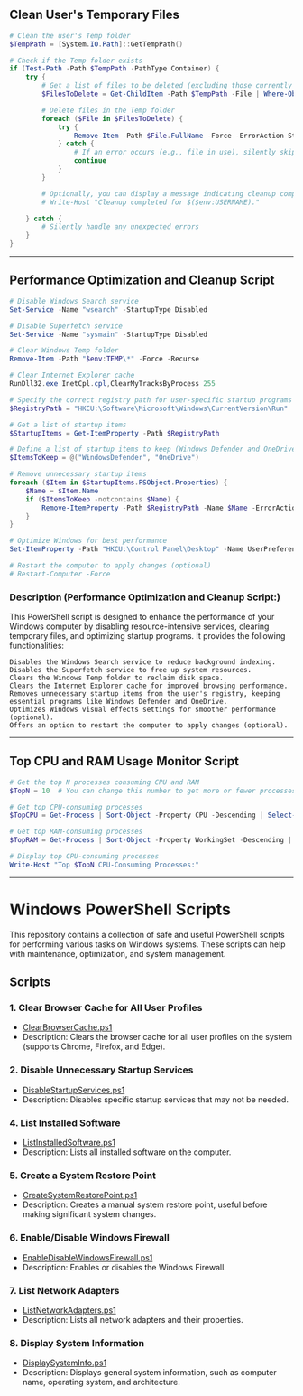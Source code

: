 ## Clean User's Temporary Files
```powershell
# Clean the user's Temp folder
$TempPath = [System.IO.Path]::GetTempPath()

# Check if the Temp folder exists
if (Test-Path -Path $TempPath -PathType Container) {
    try {
        # Get a list of files to be deleted (excluding those currently in use)
        $FilesToDelete = Get-ChildItem -Path $TempPath -File | Where-Object { !$_.IsReadOnly }

        # Delete files in the Temp folder
        foreach ($File in $FilesToDelete) {
            try {
                Remove-Item -Path $File.FullName -Force -ErrorAction Stop
            } catch {
                # If an error occurs (e.g., file in use), silently skip the file
                continue
            }
        }

        # Optionally, you can display a message indicating cleanup completion
        # Write-Host "Cleanup completed for $($env:USERNAME)."

    } catch {
        # Silently handle any unexpected errors
    }
}
```
--------------------
## Performance Optimization and Cleanup Script
```powershell
# Disable Windows Search service
Set-Service -Name "wsearch" -StartupType Disabled

# Disable Superfetch service
Set-Service -Name "sysmain" -StartupType Disabled

# Clear Windows Temp folder
Remove-Item -Path "$env:TEMP\*" -Force -Recurse

# Clear Internet Explorer cache
RunDll32.exe InetCpl.cpl,ClearMyTracksByProcess 255

# Specify the correct registry path for user-specific startup programs
$RegistryPath = "HKCU:\Software\Microsoft\Windows\CurrentVersion\Run"

# Get a list of startup items
$StartupItems = Get-ItemProperty -Path $RegistryPath

# Define a list of startup items to keep (Windows Defender and OneDrive)
$ItemsToKeep = @("WindowsDefender", "OneDrive")

# Remove unnecessary startup items
foreach ($Item in $StartupItems.PSObject.Properties) {
    $Name = $Item.Name
    if ($ItemsToKeep -notcontains $Name) {
        Remove-ItemProperty -Path $RegistryPath -Name $Name -ErrorAction SilentlyContinue
    }
}

# Optimize Windows for best performance
Set-ItemProperty -Path "HKCU:\Control Panel\Desktop" -Name UserPreferencesMask -Value 90

# Restart the computer to apply changes (optional)
# Restart-Computer -Force
```
### Description (Performance Optimization and Cleanup Script:)
This PowerShell script is designed to enhance the performance of your Windows computer by disabling resource-intensive services, clearing temporary files, and optimizing startup programs. It provides the following functionalities:

    Disables the Windows Search service to reduce background indexing.
    Disables the Superfetch service to free up system resources.
    Clears the Windows Temp folder to reclaim disk space.
    Clears the Internet Explorer cache for improved browsing performance.
    Removes unnecessary startup items from the user's registry, keeping essential programs like Windows Defender and OneDrive.
    Optimizes Windows visual effects settings for smoother performance (optional).
    Offers an option to restart the computer to apply changes (optional).
------------
## Top CPU and RAM Usage Monitor Script
```powershell
# Get the top N processes consuming CPU and RAM
$TopN = 10  # You can change this number to get more or fewer processes

# Get top CPU-consuming processes
$TopCPU = Get-Process | Sort-Object -Property CPU -Descending | Select-Object -First $TopN

# Get top RAM-consuming processes
$TopRAM = Get-Process | Sort-Object -Property WorkingSet -Descending | Select-Object -First $TopN

# Display top CPU-consuming processes
Write-Host "Top $TopN CPU-Consuming Processes:"
```
-------------------

# Windows PowerShell Scripts

This repository contains a collection of safe and useful PowerShell scripts for performing various tasks on Windows systems. These scripts can help with maintenance, optimization, and system management.

## Scripts

### 1. Clear Browser Cache for All User Profiles

- [ClearBrowserCache.ps1](/ClearBrowserCache.ps1)
- Description: Clears the browser cache for all user profiles on the system (supports Chrome, Firefox, and Edge).

### 2. Disable Unnecessary Startup Services

- [DisableStartupServices.ps1](/Powershell%20Scripts/PowerShell_Scripts/DisableStartupServices.ps1)
- Description: Disables specific startup services that may not be needed.

### 4. List Installed Software

- [ListInstalledSoftware.ps1](/Powershell%20Scripts/PowerShell_Scripts//ListInstalledSoftware.ps1)
- Description: Lists all installed software on the computer.

### 5. Create a System Restore Point

- [CreateSystemRestorePoint.ps1](/CreateSystemRestorePoint.ps1)
- Description: Creates a manual system restore point, useful before making significant system changes.

### 6. Enable/Disable Windows Firewall

- [EnableDisableWindowsFirewall.ps1](/EnableDisableWindowsFirewall.ps1)
- Description: Enables or disables the Windows Firewall.

### 7. List Network Adapters

- [ListNetworkAdapters.ps1](/ListNetworkAdapters.ps1)
- Description: Lists all network adapters and their properties.

### 8. Display System Information

- [DisplaySystemInfo.ps1](/DisplaySystemInfo.ps1)
- Description: Displays general system information, such as computer name, operating system, and architecture.


